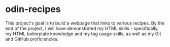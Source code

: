 # odin-recipes

This project's goal is to build a webpage that links to various recipes. By the end of the project, I will have demonstrated my HTML skills - specifically, my HTML boilerplate knowledge and my tag usage skills, as well as my Git and GitHub proficiencies.